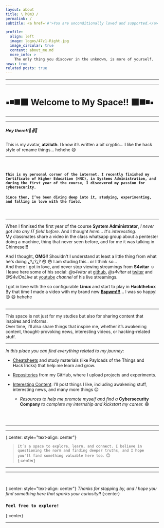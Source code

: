 ```yaml
---
layout: about
title: \ h0m3 /
permalink: /
subtitle: <a href='#'>You are unconditionally loved and supported.</a>

profile:
  align: left
  image: logos/47z1-Right.jpg
  image_circular: true
  content: about_me.md
  more_info: >
    The only thing you discover in the unknown, is more of yourself.
news: true
related posts: true
---
```


---

---

# :black_small_square::black_medium_small_square::black_medium_square::black_large_square: Welcome to My Space!! :black_large_square::black_medium_square::black_medium_small_square::black_small_square:

---

---

##### Hey there!!:wave::v::sparkling_heart:<br>

This is my avatar, **atziluth**. I know it’s written a bit cryptic... I like the hack style of rename things... hehehe :sweat_smile:
<br>

---

<br>

#### `This is my personal corner of the internet. I recently finished my Certificate of Higher Education (HNC), in Systems Administration, and during the first year of the course, I discovered my passion for cybersecurity. `

#### `Since then, I’ve been diving deep into it, studying, experimenting, and falling in love with the field.`

<br>

---

When I finnised the first year of the course **System Administrator**, _I never got into any IT field before_. And I thought _hmm... It's interessting_. <br>
My classmates share a video in the class whatsapp group about a pentester doing a machine, thing that never seen before, and for me it was talking in Chinnese!!!<br>

And I thought, **OMG**!! Shouldn't I understand at least a little thing from what he's doing ¿?¿?¿? :flushed: :flushed: I am studing this.. or I think so... <br>
And there I got in love, and never stop viewing streamings from **S4vitar** :relaxed:<br>
I leave here some of his social: _@s4vitar_ at [github](https://github.com/s4vitar), _@s4vitar_ at [twiter](https://x.com/s4vitar?lang=en) and _@S4viOnLive_
at [youtube](https://www.youtube.com/channel/UCgzsRmCl4BU-QmSVC4jFOlg) _channel_ of his live streamings.<br>

I got in love with the so configurable **Linux** and start to play in **Hackthebox**<br>
By that time I made a video with my brand new **[Bspwm!!!](/blog/2021/first_contact_with-bspwm/)**... I was so happy! :blush: :smile: hehehe<br><br>

---

This space is not just for my studies but also for sharing content that inspires and informs. <br> Over time, I’ll also share things that inspire me, whether it’s awakening content, thought-provoking news, interesting videos, or hacking-related stuff.<br>

---

_In this place you can find everything related to my journey:_

- [Cheatsheets](/docs) and study materials (like Payloads of the Things and HackTricks) that help me learn and grow.

- [Repositories](repos) from my GitHub, where I upload projects and experiments.

- [Interesting Content](news): I'll post things I like, including awakening stuff, interesting news, and many more things :wink:<br>
  - _Resources to help me promote myself and find a_ **Cybersecurity Company** _to complete my internship and kickstart my career._ :smile: <br><br>

<br>

---

---

{:center: style="text-align: center"}

> `It’s a space to explore, learn, and connect. I believe in questioning the norm and finding deeper truths, and I hope you'll find something valuable here too.` :wink: <br>
> {:center}

---

---

<br>

{:center: style="text-align: center"}
_Thanks for stopping by, and I hope you find something here that sparks your curiosity!!_
{:center}

### `Feel free to explore!`

{:center}

---
